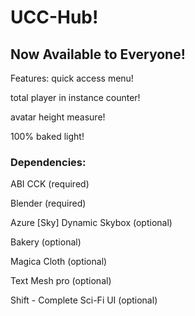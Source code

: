 # UCC-Hub!
## Now Available to Everyone!

Features:
quick access menu!

total player in instance counter!

avatar height measure!

100% baked light!

### Dependencies:
ABI CCK (required)

Blender (required)

Azure [Sky] Dynamic Skybox (optional)

Bakery (optional)

Magica Cloth (optional)

Text Mesh pro (optional)

Shift - Complete Sci-Fi UI (optional)
